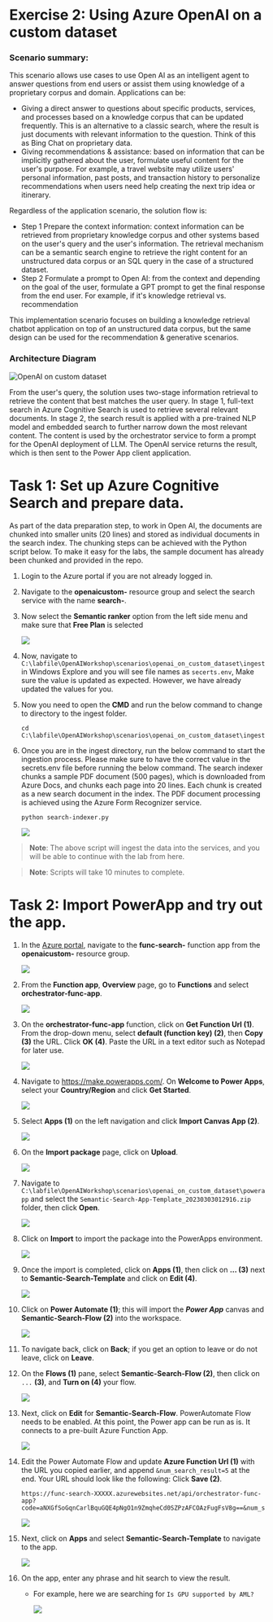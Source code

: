 # Exercise 2: Using Azure OpenAI on a custom dataset
### Scenario summary:
This scenario allows use cases to use Open AI as an intelligent agent to answer questions from end users or assist them using knowledge of a proprietary corpus and domain.
Applications can be:
- Giving a direct answer to questions about specific products, services, and processes based on a knowledge corpus that can be updated frequently. This is an alternative to a classic search, where the result is just documents with relevant information to the question. Think of this as Bing Chat on proprietary data.
- Giving recommendations & assistance: based on information that can be implicitly gathered about the user, formulate useful content for the user's purpose. For example, a travel website may utilize users' personal information, past posts, and transaction history to personalize recommendations when users need help creating the next trip idea or itinerary.

Regardless of the application scenario, the solution flow is:
- Step 1 Prepare the context information: context information can be retrieved from proprietary knowledge corpus and other systems based on the user's query and the user's information. The retrieval mechanism can be a semantic search engine to retrieve the right content for an unstructured data corpus or an SQL query in the case of a structured dataset.
- Step 2 Formulate a prompt to Open AI: from the context and depending on the goal of the user, formulate a GPT prompt to get the final response from the end user. For example, if it's knowledge retrieval vs. recommendation

This implementation scenario focuses on building a knowledge retrieval chatbot application on top of an unstructured data corpus, but the same design can be used for the recommendation & generative scenarios.

### Architecture Diagram

![OpenAI on custom dataset](./images/AzureCognitiveSearchOpenAIArchitecture-1.png)

From the user's query, the solution uses two-stage information retrieval to retrieve the content that best matches the user query. 
In stage 1, full-text search in Azure Cognitive Search is used to retrieve several relevant documents. In stage 2, the search result is applied with a pre-trained NLP model and embedded search to further narrow down the most relevant content. The content is used by the orchestrator service to form a prompt for the OpenAI deployment of LLM. The OpenAI service returns the result, which is then sent to the Power App client application.

# Task 1: Set up Azure Cognitive Search and prepare data.
As part of the data preparation step, to work in Open AI, the documents are chunked into smaller units (20 lines) and stored as individual documents in the search index. The chunking steps can be achieved with the Python script below. To make it easy for the labs, the sample document has already been chunked and provided in the repo.
   
1. Login to the Azure portal if you are not already logged in.

1. Navigate to the **openaicustom-<inject key="DeploymentID" enableCopy="false"/>** resource group and select the search service with the name **search-<inject key="DeploymentID" enableCopy="false"/>**.

1. Now select the **Semantic ranker** option from the left side menu and make sure that **Free Plan** is selected
   
    ![](./images/E3T1S3.png)
   
1. Now, navigate to `C:\labfile\OpenAIWorkshop\scenarios\openai_on_custom_dataset\ingest` in Windows Explore and you will see file names as `secerts.env`, Make sure the value is updated as expected. However, we have already updated the values for you.


1. Now you need to open the **CMD** and run the below command to change to directory to the ingest folder.

   ```
   cd C:\labfile\OpenAIWorkshop\scenarios\openai_on_custom_dataset\ingest
   ```

1. Once you are in the ingest directory, run the below command to start the ingestion process. Please make sure to have the correct value in the secrets.env file before running the below command. The search indexer chunks a sample PDF document (500 pages), which is downloaded from Azure Docs, and chunks each page into 20 lines. Each chunk is created as a new search document in the index. The PDF document processing is achieved using the Azure Form Recognizer service.

     ```
     python search-indexer.py
     ```

     ![](./images/cmd.png)

  > **Note**: The above script will ingest the data into the services, and you will be able to continue with the lab from here. 
  
  > **Note**: Scripts will take 10 minutes to complete.

# Task 2: Import PowerApp and try out the app.

1. In the [Azure portal](https://portal.azure.com), navigate to the **func-search-<inject key="DeploymentID" enableCopy="false"/>** function app from the **openaicustom-<inject key="DeploymentID" enableCopy="false"/>** resource group.

   ![](./images/synapse1.3.png)

2. From the **Function app**, **Overview** page, go to **Functions** and select **orchestrator-func-app**.

   ![](./images/openai1.png)
   
3. On the **orchestrator-func-app** function, click on **Get Function Url (1)**. From the drop-down menu, select **default (function key) (2)**, then **Copy (3)** the URL. Click **OK (4)**. Paste the URL in a text editor such as Notepad for later use.

    ![](./images/get-func-url.png)

4. Navigate to https://make.powerapps.com/. On **Welcome to Power Apps**, select your **Country/Region** and click **Get Started**.

   ![](./images/welcome-1.png)
    
5. Select **Apps (1)** on the left navigation and click **Import Canvas App (2)**. 

    ![](./images/p14.png)

6. On the **Import package** page, click on **Upload**.

    ![](./images/upload-importpackage.png)
    
7. Navigate to `C:\labfile\OpenAIWorkshop\scenarios\openai_on_custom_dataset\powerapp` and select the `Semantic-Search-App-Template_20230303012916.zip` folder, then click **Open**.

   ![](./images/upload-semantic-search.png)
   
8. Click on **Import** to import the package into the PowerApps environment.

    ![](./images/package-import.png)

9. Once the import is completed, click on **Apps (1)**, then click on **... (3)** next to **Semantic-Search-Template** and click on **Edit (4)**.

    ![](./images/p20.png)
     
10. Click on **Power Automate (1)**; this will import the **_Power App_** canvas and **Semantic-Search-Flow (2)** into the workspace. 

    ![](./images/semanti-search-flow-1.png)

11. To navigate back, click on **Back**; if you get an option to leave or do not leave, click on **Leave**.


12.  On the **Flows (1)** pane, select **Semantic-Search-Flow (2)**, then click on `...` **(3)**, and **Turn on (4)** your flow.

      ![](./images/turn-on-flow.png)

13. Next, click on **Edit** for **Semantic-Search-Flow**. PowerAutomate Flow needs to be enabled. At this point, the Power app can be run as is. It connects to a pre-built Azure Function App.

    ![](./images/edit.png)

14. Edit the Power Automate Flow and update **Azure Function Url (1)** with the URL you copied earlier, and append `&num_search_result=5` at the end. Your URL should look like the following: Click **Save (2)**.

    ```
    https://func-search-XXXXX.azurewebsites.net/api/orchestrator-func-app?code=aNXGfSoGqnCarlBquGQE4pNgO1n9ZmqheCd0SZPzAFCOAzFugFsV8g==&num_search_result=5
    ```
    
    ![](./images/flow-img-1.1.png)

15. Next, click on **Apps** and select **Semantic-Search-Template** to navigate to the app.

    ![](./images/p21.png)
 
16. On the app, enter any phrase and hit search to view the result.
   
      - For example, here we are searching for `Is GPU supported by AML?`
   
        ![](./images/latquery.png)
